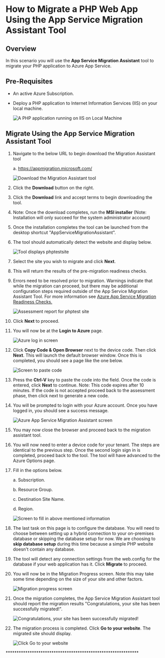# **How to Migrate a PHP Web App Using the App Service Migration Assistant Tool**

## **Overview**

In this scenario you will use the **App Service Migration Assistant**
tool to migrate your PHP application to Azure App Service.

## **Pre-Requisites**

-   An active Azure Subscription.

-   Deploy a PHP application to Internet Information Services (IIS) on your local machine.

    ![A PHP application running on IIS on Local Machine](./media010/image1.png)

## **Migrate Using the App Service Migration Assistant Tool**

1.  Navigate to the below URL to begin download the Migration Assistant tool

    a.  <https://appmigration.microsoft.com/>

    ![Download the Migration Assistant tool](./media010/image2.png)

2.  Click the **Download** button on the right.

3.  Click the **Download** link and accept terms to begin downloading the tool.

4.  Note: Once the download completes, run the **MSI installer** (Note: Installation will only succeed for the system administrator account)

5.  Once the installation completes the tool can be launched from the desktop shortcut "AppServiceMigrationAssistant".

6.  The tool should automatically detect the website and display below.

    ![Tool displays phptestsite](./media010/image3.png)

7.  Select the site you wish to migrate and click **Next**.

8.  This will return the results of the pre-migration readiness checks.

9.  Errors need to be resolved prior to migration. Warnings indicate
    that while the migration can proceed, but there may be additional configuration steps required outside of the App Service Migration Assistant Tool. For more information see [Azure App Service Migration Readiness Checks.](https://github.com/Azure/App-Service-Migration-Assistant/wiki/Readiness-Checks)

    ![Assessment report for phptest site](./media010/image4.png)

10. Click **Next** to proceed.

11. You will now be at the **Login to Azure** page.

    ![Azure log in screen](./media010/image5.png)

12. Click **Copy Code & Open Browser** next to the device code. Then click **Next**. This will launch the default browser window. Once this is completed, you should see a page like the one below.

    ![Screen to paste code](./media010/image6.png)

13. Press the **Ctrl-V** key to paste the code into the field. Once the code is entered, click **Next** to continue. Note: This code expires after 10 minutes. If the code is not accepted proceed back to the assessment phase, then click next to generate a new code.

14. You will be prompted to login with your Azure account. Once you have logged in, you should see a success message.

    ![Azure App Service Migration Assistant screen](./media010/image7.png)

15. You may now close the browser and proceed back to the migration assistant tool.

16. You will now need to enter a device code for your tenant. The steps are identical to the previous step. Once the second login sign in is completed, proceed back to the tool. The tool will have advanced to the Azure Options page.

17. Fill in the options below.

    a.  Subscription.

    b.  Resource Group.

    c.  Destination Site Name.

    d.  Region.

    ![Screen to fill in above mentioned information](./media010/image8.png)

18. The last task on this page is to configure the database. You will need to choose between setting up a hybrid connection to your on-premises database or skipping the database setup for now. We are choosing to **skip database setup** during this time because a simple PHP website doesn't contain any database.

19. The tool will detect any connection settings from the web.config for the database if your web application has it. Click **Migrate** to proceed.

20. You will now be in the Migration Progress screen. Note this may take some time depending on the size of your site and other factors.

    ![Migration progress screen](./media010/image9.png)

21. Once the migration completes, the App Service Migration Assistant tool should report the migration results "Congratulations, your site has been successfully migrated!".

    ![Congratulations, your site has been successfully migrated!](./media010/image10.png)

22. The migration process is completed. Click **Go to your website**. The migrated site should display.

    ![Click Go to your website](./media010/image11.png)

\*\*\*\*\*\*\*\*\*\*\*\*\*\*\*\*\*\*\*\*\*\*\*\*\*\*\*\*\*\*\*\*\*\*\*\*\*\*\*\*\*\*\*\*\*\*\*\*\*\*\*\*\*\*\*\*\*\*\*\*\*
